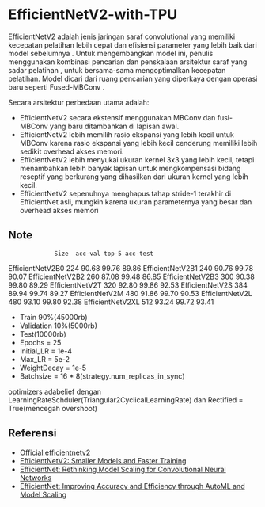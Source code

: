 # EfficientNetV2-with-TPU

EfficientNetV2 adalah jenis jaringan saraf convolutional yang memiliki kecepatan pelatihan lebih cepat dan efisiensi parameter yang lebih baik dari model sebelumnya . Untuk mengembangkan model ini, penulis menggunakan kombinasi pencarian dan penskalaan arsitektur saraf yang sadar pelatihan , untuk bersama-sama mengoptimalkan kecepatan pelatihan. Model dicari dari ruang pencarian yang diperkaya dengan operasi baru seperti Fused-MBConv .

Secara arsitektur perbedaan utama adalah:
- EfficientNetV2 secara ekstensif menggunakan MBConv dan fusi-MBConv yang baru ditambahkan di lapisan awal.
- EfficientNetV2 lebih memilih rasio ekspansi yang lebih kecil untuk MBConv karena rasio ekspansi yang lebih kecil cenderung memiliki lebih sedikit overhead akses memori.
- EfficientNetV2 lebih menyukai ukuran kernel 3x3 yang lebih kecil, tetapi menambahkan lebih banyak lapisan untuk mengkompensasi bidang reseptif yang berkurang yang dihasilkan dari ukuran kernel yang lebih kecil.
- EfficientNetV2 sepenuhnya menghapus tahap stride-1 terakhir di EfficientNet asli, mungkin karena ukuran parameternya yang besar dan overhead akses memori

## Note 



                 Size  acc-val top-5 acc-test
EfficientNetV2B0 224  90.68 99.76 89.86
EfficientNetV2B1 240  90.76 99.78 90.07 
EfficientNetV2B2 260  87.08 99.48 86.85
EfficientNetV2B3 300  90.38 99.80 89.29
EfficientNetV2T  320  92.80 99.86 92.53
EfficientNetV2S  384  89.94 99.74 89.27
EfficientNetV2M  480  91.86 99.70 90.53
EfficientNetV2L  480  93.10 99.80 92.38 
EfficientNetV2XL 512  93.24 99.72 93.41   

- Train 90%(45000rb)
- Validation 10%(5000rb) 
- Test(10000rb) 
- Epochs = 25
- Initial_LR = 1e-4
- Max_LR = 5e-2
- WeightDecay = 1e-5
- Batchsize = 16 * 8(strategy.num_replicas_in_sync) 


optimizers adabelief dengan LearningRateSchduler(Triangular2CyclicalLearningRate) dan Rectified = True(mencegah overshoot)


## Referensi

- [Official efficientnetv2](https://github.com/google/automl/tree/master/efficientnetv2)
- [EfficientNetV2: Smaller Models and Faster Training](https://arxiv.org/pdf/2104.00298) 
- [EfficientNet: Rethinking Model Scaling for Convolutional Neural Networks](https://arxiv.org/pdf/1905.11946) 
- [EfficientNet: Improving Accuracy and Efficiency through AutoML and Model Scaling](https://ai.googleblog.com/2019/05/efficientnet-improving-accuracy-and.html?m=1) 
